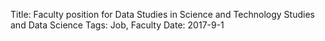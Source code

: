 Title: Faculty position for Data Studies in Science and Technology Studies and Data Science
Tags: Job, Faculty
Date: 2017-9-1

